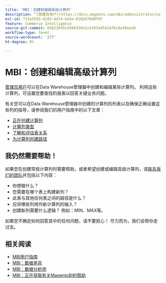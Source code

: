 ```yaml
---
title: 'MBI：创建和编辑高级计算列'
description: “[管理员用户](https://docs.magento.com/mbi/administrator/user-management/user-management.html)能够在Data Warehouse管理器中创建和编辑某些计算列。 利用这些计算列，您可以设置要查找的报表，以回答关键业务问题。”
exl-id: 713a5593-8103-4d74-be5e-0102678d0f97
feature: Commerce Intelligence
source-git-commit: 83b21845cd306336e1cb193a9541478c8a38eea8
workflow-type: tm+mt
source-wordcount: '277'
ht-degree: 0%

---
```


# MBI：创建和编辑高级计算列

[管理员用户](https://docs.magento.com/mbi/administrator/user-management/user-management.html)可以在Data Warehouse管理器中创建和编辑某些计算列。 利用这些计算列，可设置您要查找的报表以回答关键业务问题。

有关您可以在Data Warehouse管理器中创建的计算列的列表以及确保正确设置这些列的指导，请参阅我们的用户指南中的以下文章：

* [正在创建计算列](https://docs.magento.com/mbi/data-analyst/data-warehouse-mgr/creating-calculated-columns.html)
* [计算列类型](https://docs.magento.com/mbi/data-analyst/data-warehouse-mgr/calc-column-types.html)
* [了解和评估表关系](https://docs.magento.com/mbi/data-analyst/data-warehouse-mgr/table-relationships.html)
* [为计算列创建路径](https://docs.magento.com/mbi/data-analyst/data-warehouse-mgr/create-paths-calc-columns.html)

## 我仍然需要帮助！

如果您在创建常规计算列时需要帮助，或者希望创建或编辑高级计算列，请[联系我们的团队](/help/help-center-guide/help-center/magento-help-center-user-guide.md#submit-ticket)并包括以下内容：

* 你想做什么？
* 您需要在哪个表上构建新列？
* 此表与其他任何表之间的路径是什么？
* 应将哪些列用作新计算列的输入？
* 创建新列需要什么逻辑？ 例如：MIN、MAX等。

如果您不确定如何回答其中的任何问题，请不要担心！ 尽力而为，我们会帮你走过去。

## 相关阅读

* [MBI用户指南](https://docs.magento.com/mbi)
* [MBI：数据差异](/help/troubleshooting/miscellaneous/mbi-data-discrepancies.md)
* [MBI：数据分析师](https://docs.magento.com/mbi/data-analyst.html)
* [MBI：正在获取有关MagentoBI的帮助](https://docs.magento.com/mbi/getting-started/support.html)
